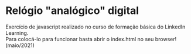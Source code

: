 # Relógio "analógico" digital
Exercício de javascript realizado no curso de formação básica do LinkedIn Learning. <br>
Para colocá-lo para funcionar basta abrir o index.html no seu browser! 
(maio/2021)
